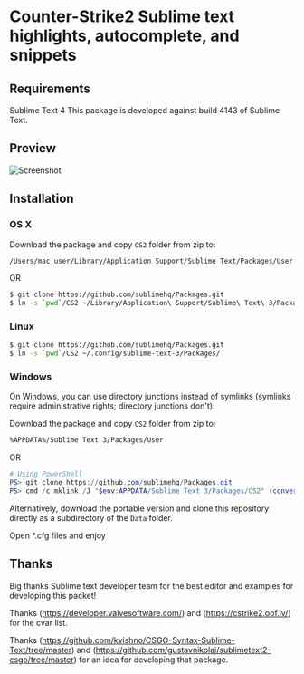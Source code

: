 # Counter-Strike2 Sublime text highlights, autocomplete, and snippets

## Requirements
Sublime Text 4
This package is developed against build 4143 of Sublime Text.

## Preview

![Screenshot](https://repository-images.githubusercontent.com/706438692/1fc26af9-4a1f-448f-9a99-bcf9c1d6eca7)

## Installation

### OS X

Download the package and copy ```CS2``` folder from zip to:
```bash
/Users/mac_user/Library/Application Support/Sublime Text/Packages/User
```
OR
```bash
$ git clone https://github.com/sublimehq/Packages.git
$ ln -s `pwd`/CS2 ~/Library/Application\ Support/Sublime\ Text\ 3/Packages/
```

### Linux

```bash
$ git clone https://github.com/sublimehq/Packages.git
$ ln -s `pwd`/CS2 ~/.config/sublime-text-3/Packages/
```

### Windows

On Windows, you can use directory junctions instead of symlinks (symlinks require administrative rights; directory junctions don't):


Download the package and copy ```CS2``` folder from zip to:
```bash
%APPDATA%/Sublime Text 3/Packages/User
```
OR
```powershell
# Using PowerShell
PS> git clone https://github.com/sublimehq/Packages.git
PS> cmd /c mklink /J "$env:APPDATA/Sublime Text 3/Packages/CS2" (convert-path ./CS2)
```

Alternatively, download the portable version and clone this repository directly as a subdirectory of the `Data` folder.

Open *.cfg files and enjoy

## Thanks
Big thanks Sublime text developer team for the best editor and examples for developing this packet!

Thanks (https://developer.valvesoftware.com/) and (https://cstrike2.oof.lv/) for the cvar list.

Thanks (https://github.com/kvishno/CSGO-Syntax-Sublime-Text/tree/master) and (https://github.com/gustavnikolaj/sublimetext2-csgo/tree/master) for an idea for developing that package.
